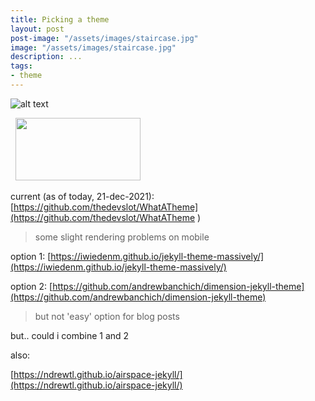 ```yaml
---
title: Picking a theme
layout: post
post-image: "/assets/images/staircase.jpg"
image: "/assets/images/staircase.jpg"
description: ...
tags:
- theme
---
```


![alt text](https://simon.keat.es/assets/images/staircase.jpg)

<span class="image left">
    <img src="https://simon.keat.es/assets/images/staircase.jpg" alt="">
</span>

<img src="https://simon.keat.es/assets/images/staircase.jpg" alt="">

<img src="https://simon.keat.es/assets/images/staircase.jpg" width="200" height="100">


current (as of today, 21-dec-2021): [https://github.com/thedevslot/WhatATheme](https://github.com/thedevslot/WhatATheme )
> some slight rendering problems on mobile

option 1: [https://iwiedenm.github.io/jekyll-theme-massively/](https://iwiedenm.github.io/jekyll-theme-massively/)

option 2: [https://github.com/andrewbanchich/dimension-jekyll-theme](https://github.com/andrewbanchich/dimension-jekyll-theme)
> but not 'easy' option for blog posts

but.. could i combine 1 and 2

also:

[https://ndrewtl.github.io/airspace-jekyll/](https://ndrewtl.github.io/airspace-jekyll/) 

